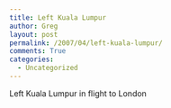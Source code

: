 ```yaml
---
title: Left Kuala Lumpur
author: Greg
layout: post
permalink: /2007/04/left-kuala-lumpur/
comments: True
categories:
  - Uncategorized
---
```

Left Kuala Lumpur in flight to London